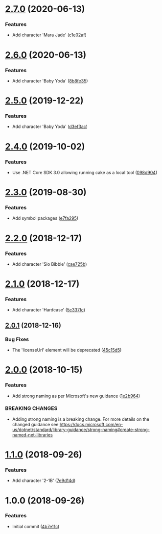 # [2.7.0](https://github.com/michael-wolfenden/Reference.AzurePipelines/compare/v2.6.0...v2.7.0) (2020-06-13)


### Features

* Add character 'Mara Jade' ([c1e02af](https://github.com/michael-wolfenden/Reference.AzurePipelines/commit/c1e02af6e66a42b8f078abbaf056419042be956b))

# [2.6.0](https://github.com/michael-wolfenden/Reference.AzurePipelines/compare/v2.5.0...v2.6.0) (2020-06-13)


### Features

* Add character 'Baby Yoda' ([8b8fe35](https://github.com/michael-wolfenden/Reference.AzurePipelines/commit/8b8fe3502444a5fa3c4cb79ef1a0dd339bb72110))

# [2.5.0](https://github.com/michael-wolfenden/Reference.AzurePipelines/compare/v2.4.0...v2.5.0) (2019-12-22)


### Features

* Add character 'Baby Yoda' ([d3ef3ac](https://github.com/michael-wolfenden/Reference.AzurePipelines/commit/d3ef3ac40bb1efccbf0bd42af4f71f5f9e43d6b9))

# [2.4.0](https://github.com/michael-wolfenden/Reference.AzurePipelines/compare/v2.3.0...v2.4.0) (2019-10-02)


### Features

* Use .NET Core SDK 3.0 allowing running cake as a local tool ([098d904](https://github.com/michael-wolfenden/Reference.AzurePipelines/commit/098d904))

# [2.3.0](https://github.com/michael-wolfenden/Reference.AzurePipelines/compare/v2.2.0...v2.3.0) (2019-08-30)


### Features

* Add symbol packages ([e7fa295](https://github.com/michael-wolfenden/Reference.AzurePipelines/commit/e7fa295))

# [2.2.0](https://github.com/michael-wolfenden/Reference.AzurePipelines/compare/v2.1.0...v2.2.0) (2018-12-17)


### Features

* Add character 'Sio Bibble'  ([cae725b](https://github.com/michael-wolfenden/Reference.AzurePipelines/commit/cae725b))

# [2.1.0](https://github.com/michael-wolfenden/Reference.AzurePipelines/compare/v2.0.1...v2.1.0) (2018-12-17)


### Features

* Add character 'Hardcase' ([5c337fc](https://github.com/michael-wolfenden/Reference.AzurePipelines/commit/5c337fc))

## [2.0.1](https://github.com/michael-wolfenden/Reference.AzurePipelines/compare/v2.0.0...v2.0.1) (2018-12-16)


### Bug Fixes

* The 'licenseUrl' element will be deprecated ([45c15d5](https://github.com/michael-wolfenden/Reference.AzurePipelines/commit/45c15d5))

# [2.0.0](https://github.com/michael-wolfenden/Reference.AzurePipelines/compare/v1.1.0...v2.0.0) (2018-10-15)


### Features

* Add strong naming as per Microsoft's new guidance ([1e2b964](https://github.com/michael-wolfenden/Reference.AzurePipelines/commit/1e2b964))


### BREAKING CHANGES

* Adding strong naming is a breaking change.
For more details on the changed guidance see
https://docs.microsoft.com/en-us/dotnet/standard/library-guidance/strong-naming#create-strong-named-net-libraries

# [1.1.0](https://github.com/michael-wolfenden/Reference.AzurePipelines/compare/v1.0.0...v1.1.0) (2018-09-26)


### Features

* Add character '2-1B' ([7e9d14d](https://github.com/michael-wolfenden/Reference.AzurePipelines/commit/7e9d14d))

# 1.0.0 (2018-09-26)


### Features

* Initial commit ([4b7e11c](https://github.com/michael-wolfenden/Reference.AzurePipelines/commit/4b7e11c))
